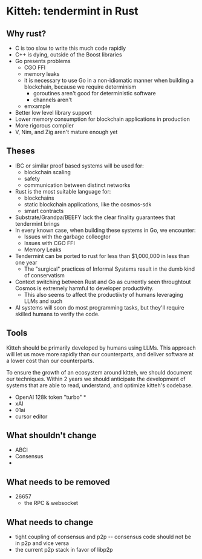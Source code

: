 # Kitteh: tendermint in Rust

## Why rust?

* C is too slow to write this much code rapidly
* C++ is dying, outside of the Boost libraries
* Go presents problems
  * CGO FFI
  * memory leaks
  * it is necessary to use Go in a non-idiomatic manner when building a blockchain, because we require determinism
    * goroutines aren't good for deterministic software
    * channels aren't
  * emxample
* Better low level library support
* Lower memory consumption for blockchain applications in production
* More rigorous compiler
* V, Nim, and Zig aren't mature enough yet


## 






## Theses

* IBC or similar proof based systems will be used for:
  * blockchain scaling
  * safety
  * communication between distinct networks
* Rust is the most suitable language for:
  * blockchains
  * static blockchain applications, like the cosmos-sdk
  * smart contracts
* Substrate/Grandpa/BEEFY lack the clear finality guarantees that tendermint brings
* In every known case, when building these systems in Go, we encounter:
  * Issues with the garbage collecgtor
  * Issues with CGO FFI
  * Memory Leaks
* Tendermint can be ported to rust for less than $1,000,000 in less than one year
  * The "surgical" practices of Informal Systems result in the dumb kind of conservatism
* Context switching between Rust and Go as currently seen throughtout Cosmos is extremely harmful to developer productivity.  
  * This also seems to affect the productiivty of humans leveraging LLMs and such
* AI systems will soon do most programming tasks, but they'll require skilled humans to verify the code.

## Tools

Kitteh should be primarily developed by humans using LLMs.  This approach will let us move more rapidly than our counterparts, and deliver software at a lower cost than our counterparts.

To ensure the growth of an ecosystem around kitteh, we should document our techniques.  Within 2 years we should anticipate the development of systems that are able to read, understand, and optimize kitteh's codebase. 

* OpenAI 128k token "turbo"
  * 
* xAI
* 01ai
* cursor editor


## What shouldn't change

* ABCI
* Consensus
* 

## What needs to be removed

* 26657 
  * the RPC & websocket

## What needs to change

* tight coupling of consensus and p2p -- consensus code should not be in p2p and vice versa
* the current p2p stack in favor of libp2p

